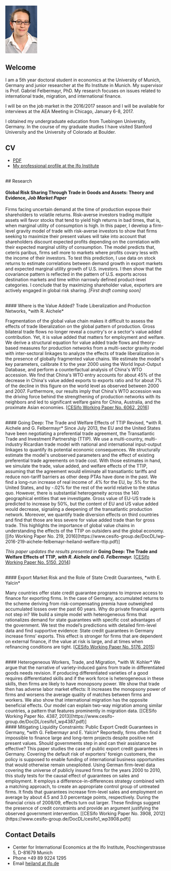 ![](pics/Heiland04i.jpg)

## Welcome
I am a 5th year doctoral student in economics at the University of Munich, Germany and junior researcher at the Ifo Institute in Munich. My supervisor is Prof. Gabriel Felbermayr, PhD. My research focuses on issues related to international trade, migration, and international finance.

I will be on the job market in the 2016/2017 season and I will be available for interviews at the AEA Meeting in Chicago, January 6-8, 2017.

I obtained my undergraduate education from Tuebingen University, Germany. In the course of my graduate studies I have visited Stanford University and the University of Colorado at Boulder. 

## CV

* [PDF](pdfs/cv_IngaHeiland.pdf)
* [My professional profile at the Ifo Institute](http://www.cesifo-group.de/heiland-i) 

<br>
## Research

#### Global Risk Sharing Through Trade in Goods and Assets: Theory and Evidence, *Job Market Paper*
Firms facing uncertain demand at the time of production expose their shareholders to volatile returns. Risk-averse investors trading multiple assets will favor stocks that tend to yield high returns in bad times, that is, when marginal utility of consumption is high. In this paper, I develop a firm-level gravity model of trade with risk-averse investors to show that firms seeking to maximize their present values will take into account that shareholders discount expected profits depending on the correlation with their expected marginal utility of consumption. The model predicts that, ceteris paribus, firms sell more to markets where profits covary less with the income of their investors. To test this prediction, I use data on stock returns to estimate correlations between demand growth in export markets and expected marginal utility growth of U.S. investors. I then show that the covariance pattern is reflected in the pattern of U.S. exports across destination markets and time within narrowly defined product-level categories. I conclude that by maximizing shareholder value, exporters are actively engaged in global risk sharing.
*[First draft coming soon]*


<br>
#### Where is the Value Added? Trade Liberalization and Production Networks, *with R. Aichele*

Fragmentation of the global value chain makes it difficult to assess the effects of trade liberalization on the global pattern of production. Gross bilateral trade flows no longer reveal a country's or a sector's value added contribution. Yet, it is value added that matters for employment and welfare. We derive a structural equation for value added trade flows and theory-based measures for production networks from a multi-sector gravity model with inter-sectoral linkages to analyze the effects of trade liberalization in the presence of globally fragmented value chains. We estimate the model's key parameters, calibrate it to the year 2000 using the World Input-Output Database, and perform a counterfactual analysis of China's WTO accession. We find that China's WTO entry accounts for about 45\% of the decrease in China's value added exports to exports ratio and for about 7\% of the decline in this figure on the world level as observed between 2000 and 2007. Furthermore, our results imply that China's WTO accession was the driving force behind the strengthening of production networks with its neighbors and led to significant welfare gains for China, Australia, and the proximate Asian economies. [[CESifo Working Paper No. 6062, 2016](https://www.cesifo-group.de/DocDL/cesifo1_wp6026.pdf)]

<br>
#### Going Deep: The Trade and Welfare Effects of TTIP Revised, *with R. Aichele and G. Felbermayr*
Since July 2013, the EU and the United States have been negotiating a preferential
trade agreement, the Transatlantic Trade and Investment Partnership (TTIP). We
use a multi-country, multi-industry Ricardian trade model with national and international
input-output linkages to quantify its potential economic consequences. We
structurally estimate the model's unobserved parameters and the effect of existing
preferential trade agreements on trade cost. With those estimates in hand, we simulate
the trade, value added, and welfare effects of the TTIP, assuming that the
agreement would eliminate all transatlantic tariffs and reduce non-tariff barriers as
other deep PTAs have done in the past. We find a long-run increase of real income
of .4% for the EU, by .5% for the United States, and by -.02% for the rest of the
world relative to the status quo. However, there is substantial heterogeneity across
the 140 geographical entities that we investigate. Gross value of EU-US trade is
predicted to increase by 50%, but the content of EU and US value added would
decrease, signaling a deepening of the transatlantic production network. Moreover,
we quantify trade diversion effects on third countries and find that those are less
severe for value added trade than for gross trade. This highlights the importance of
global value chains in understanding the effects of the TTIP on outsiders and the
global economy. [[ifo Working Paper No. 219, 2016](https://www.cesifo-group.de/DocDL/wp-2016-219-aichele-felbemayr-heiland-welfare-ttip.pdf)]

*This paper updates the results presented in* **Going Deep: The Trade and Welfare Effects of TTIP,** ***with R. Aichele and G. Felbermayr.*** 
[[CESifo Working Paper No. 5150, 2014](https://www.cesifo-group.de/DocDL/cesifo1_wp5150.pdf)]



<br>
#### Export Market Risk and the Role of State Credit Guarantees, *with E. Yalcin*

Many countries offer state credit guarantee programs to improve access to finance for exporting firms. In the case of Germany, accumulated returns to the scheme deriving from risk-compensating premia have outweighed accumulated losses over the past 60 years. Why do private financial agents not step in? We build a simple model with heterogeneous firms that rationalizes demand for state guarantees with specific cost advantages of the government. We test the model’s predictions with detailed firm-level data and find supportive evidence: State credit guarantees in Germany increase firms’ exports. This effect is stronger for firms that are dependent on external finance, if the value at risk is large, and at times when refinancing conditions are tight. [[CESifo Working Paper No. 5176, 2015](https://www.cesifo-group.de/DocDL/cesifo1_wp5176.pdf)]


<br>
#### Heterogeneous Workers, Trade, and Migration, *with W. Kohler*
We argue that the narrative of variety-induced gains from trade in differentiated goods needs revision. If producing differentiated varieties of a good requires differentiated skills and if the work force is heterogeneous in these skills, then firms are likely to have monopsony power. We show that trade then has adverse labor market effects: It increases the monopsony power of firms and worsens the average quality of matches between firms and workers. We also show that international migration has the opposite beneficial effects. Our model can explain two-way migration among similar countries, a pattern that features prominently in migration data. [[CESifo Working Paper No. 4387, 2013](https://www.cesifo-group.de/DocDL/cesifo1_wp4387.pdf)]

<br>
#### Mitigating Liquidity Constraints: Public Export Credit Guarantees in Germany, *with G. Felbermayr and E. Yalcin*
Reportedly, firms often find it impossible to finance large and long-term projects despite positive net present values. Should governments step in and can their assistance be effective? This paper studies the case of public export credit guarantees in Germany. Covering the default risk of exporters’ foreign customers, the policy is supposed to enable funding of international business opportunities that would otherwise remain unexploited. Using German firm-level data covering the universe of publicly insured firms for the years 2000 to 2010, this study tests for the causal effect of guarantees on sales and employment. It employs a difference-in-differences strategy combined with a matching approach, to create an appropriate control group of untreated firms. It finds that guarantees increase firm-level sales and employment on average by about 4.5 and 3.0 percentage points, respectively. During the financial crisis of 2008/09, effects turn out larger. These findings suggest the presence of credit constraints and provide an argument justifying the observed government intervention. [[CESifo Working Paper No. 3908, 2012](https://www.cesifo-group.de/DocDL/cesifo1_wp3908.pdf)]


## Contact Details

* Center for International Economics at the Ifo Institute, Poschingerstrasse 5, D-81679 Munich
* Phone +49 89 9224 1295
* Email [heiland at ifo.de](mailto:heiland@ifo.de)

